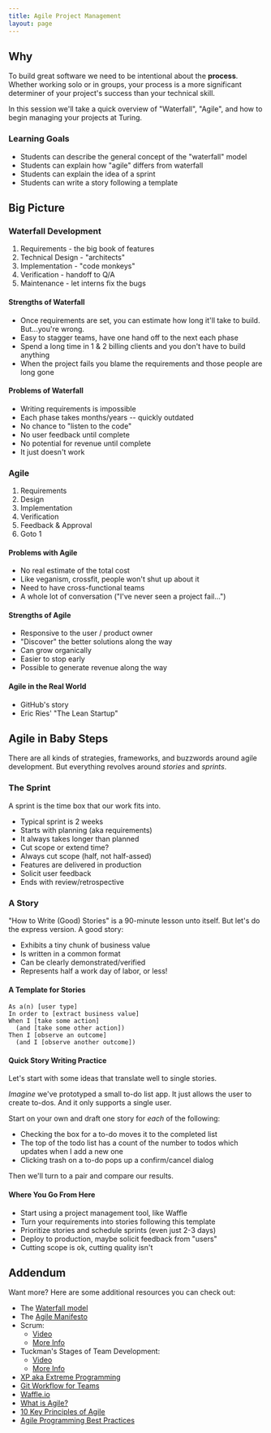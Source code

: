 ```yaml
---
title: Agile Project Management
layout: page
---
```


## Why

To build great software we need to be intentional about the **process**. Whether working solo or in groups, your process is a more significant determiner of your project's success than your technical skill.

In this session we'll take a quick overview of "Waterfall", "Agile", and how to begin managing your projects at Turing.

### Learning Goals

* Students can describe the general concept of the "waterfall" model
* Students can explain how "agile" differs from waterfall
* Students can explain the idea of a sprint
* Students can write a story following a template

## Big Picture

### Waterfall Development

1. Requirements - the big book of features
2. Technical Design - "architects"
3. Implementation - "code monkeys"
4. Verification - handoff to Q/A
5. Maintenance - let interns fix the bugs

#### Strengths of Waterfall

* Once requirements are set, you can estimate how long it'll take to build. But...you're wrong.
* Easy to stagger teams, have one hand off to the next each phase
* Spend a long time in 1 & 2 billing clients and you don't have to build anything
* When the project fails you blame the requirements and those people are long gone

#### Problems of Waterfall

* Writing requirements is impossible
* Each phase takes months/years -- quickly outdated
* No chance to "listen to the code"
* No user feedback until complete
* No potential for revenue until complete
* It just doesn't work

### Agile

1. Requirements
2. Design
3. Implementation
4. Verification
5. Feedback & Approval
6. Goto 1

#### Problems with Agile

* No real estimate of the total cost
* Like veganism, crossfit, people won't shut up about it
* Need to have cross-functional teams
* A whole lot of conversation ("I've never seen a project fail...")

#### Strengths of Agile

* Responsive to the user / product owner
* "Discover" the better solutions along the way
* Can grow organically
* Easier to stop early
* Possible to generate revenue along the way

#### Agile in the Real World

* GitHub's story
* Eric Ries' "The Lean Startup"

## Agile in Baby Steps

There are all kinds of strategies, frameworks, and buzzwords around agile development. But everything revolves around *stories* and *sprints*.

### The Sprint

A sprint is the time box that our work fits into.

* Typical sprint is 2 weeks
* Starts with planning (aka requirements)
* It always takes longer than planned
* Cut scope or extend time?
* Always cut scope (half, not half-assed)
* Features are delivered in production
* Solicit user feedback
* Ends with review/retrospective

### A Story

"How to Write (Good) Stories" is a 90-minute lesson unto itself. But let's do the express version. A good story:

* Exhibits a tiny chunk of business value
* Is written in a common format
* Can be clearly demonstrated/verified
* Represents half a work day of labor, or less!

#### A Template for Stories

```plain
As a(n) [user type]
In order to [extract business value]
When I [take some action]
  (and [take some other action])
Then I [observe an outcome]
  (and I [observe another outcome])
```

#### Quick Story Writing Practice

Let's start with some ideas that translate well to single stories.

*Imagine* we've prototyped a small to-do list app. It just allows the user to create to-dos. And it only supports a single user.

Start on your own and draft one story for *each* of the following:

*   Checking the box for a to-do moves it to the completed list
*   The top of the todo list has a count of the number to todos which updates when I add a new one
*   Clicking trash on a to-do pops up a confirm/cancel dialog

Then we'll turn to a pair and compare our results.

#### Where You Go From Here

* Start using a project management tool, like Waffle
* Turn your requirements into stories following this template
* Prioritize stories and schedule sprints (even just 2-3 days)
* Deploy to production, maybe solicit feedback from "users"
* Cutting scope is ok, cutting quality isn't

## Addendum

Want more? Here are some additional resources you can check out:

* The [Waterfall model](http://www.agilenutshell.com/agile_vs_waterfall)
* The [Agile Manifesto](http://agilemanifesto.org/principles.html)
* Scrum:
  * [Video](https://www.scrumalliance.org/why-scrum)
  * [More Info](https://www.scrum.org/Resources/What-is-Scrum) 	
* Tuckman's Stages of Team Development:
  * [Video](https://www.youtube.com/watch?v=OhSI6oBQmQA&list=PLbu6naAjG_K93h0wjyn1b1EHQl1Q2pH_y)
  * [More Info](https://en.wikipedia.org/wiki/Tuckman%27s_stages_of_group_development)
* [XP aka Extreme Programming](http://www.extremeprogramming.org/)
* [Git Workflow for Teams](https://github.com/turingschool/professional_skills/blob/master/module_two/git_workflow_for_teams.md)
* [Waffle.io](https://waffle.io/)
* [What is Agile?](https://www.agilealliance.org/agile101/)
* [10 Key Principles of Agile](http://www.allaboutagile.com/what-is-agile-10-key-principles/)
* [Agile Programming Best Practices](https://www.versionone.com/agile-101/agile-software-programming-best-practices/)
